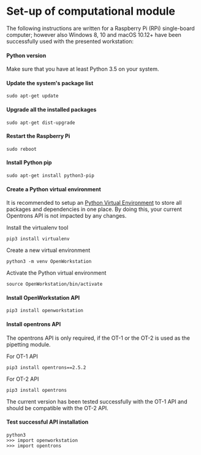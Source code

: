 # Set-up of computational module

The following instructions are written for a Raspberry Pi (RPi) single-board computer; however also Windows 8, 10 and macOS 10.12+ have been successfully used with the presented workstation:

#### Python version

Make sure that you have at least Python 3.5 on your system.

#### Update the system's package list

```
sudo apt-get update
```

#### Upgrade all the installed packages

```
sudo apt-get dist-upgrade
```

#### Restart the Raspberry Pi

```
sudo reboot
```

#### Install Python pip

```
sudo apt-get install python3-pip
```

#### Create a Python virtual environment

It is recommended to setup an [Python Virtual Environment](https://realpython.com/python-virtual-environments-a-primer/) to store all packages and dependencies in one place. By doing this, your current Opentrons API is not impacted by any changes.

Install the virtualenv tool
```
pip3 install virtualenv
```

Create a new virtual environment
```
python3 -m venv OpenWorkstation
```

Activate the Python virtual environment
```
source OpenWorkstation/bin/activate
```


#### Install OpenWorkstation API
```
pip3 install openworkstation
```

#### Install opentrons API

The opentrons API is only required, if the OT-1 or the OT-2 is used as the pipetting module.

For OT-1 API
```
pip3 install opentrons==2.5.2
```

For OT-2 API
```
pip3 install opentrons
```

The current version has been tested successfully with the OT-1 API and should be compatible with the OT-2 API.

#### Test successful API installation

```
python3
>>> import openworkstation
>>> import opentrons
```
